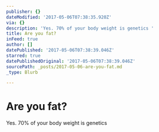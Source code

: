 ```yaml
---
publisher: {}
dateModified: '2017-05-06T07:38:35.920Z'
via: {}
description: 'Yes. 70% of your body weight is genetics '
title: Are you fat?
inFeed: true
author: []
datePublished: '2017-05-06T07:38:39.046Z'
starred: true
datePublishedOriginal: '2017-05-06T07:38:39.046Z'
sourcePath: _posts/2017-05-06-are-you-fat.md
_type: Blurb

---
```

# Are you fat?

Yes. 70% of your body weight is genetics